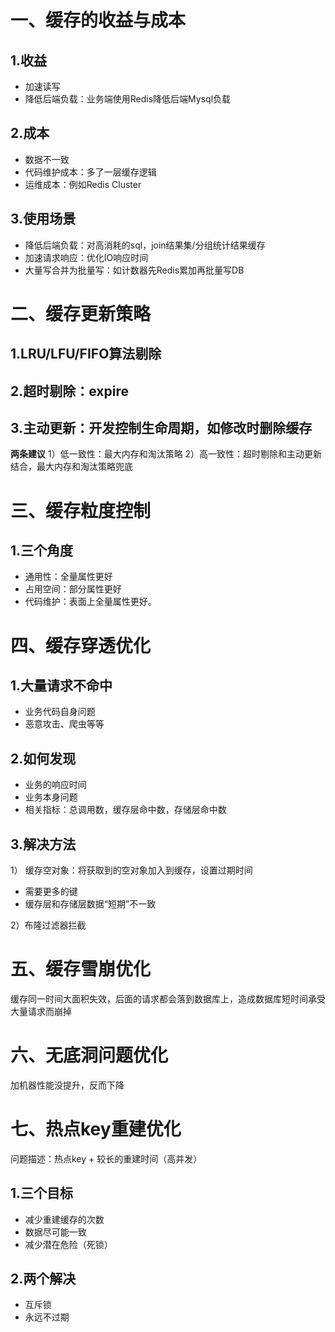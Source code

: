 
# 一、缓存的收益与成本
## 1.收益
+ 加速读写
+ 降低后端负载：业务端使用Redis降低后端Mysql负载

## 2.成本
+ 数据不一致
+ 代码维护成本：多了一层缓存逻辑
+ 运维成本：例如Redis Cluster

## 3.使用场景
+ 降低后端负载：对高消耗的sql，join结果集/分组统计结果缓存
+ 加速请求响应：优化IO响应时间
+ 大量写合并为批量写：如计数器先Redis累加再批量写DB

# 二、缓存更新策略

## 1.LRU/LFU/FIFO算法剔除

## 2.超时剔除：expire

## 3.主动更新：开发控制生命周期，如修改时删除缓存

**两条建议**
1）低一致性：最大内存和淘汰策略
2）高一致性：超时剔除和主动更新结合，最大内存和淘汰策略兜底

# 三、缓存粒度控制
## 1.三个角度
+ 通用性：全量属性更好
+ 占用空间：部分属性更好
+ 代码维护：表面上全量属性更好。

# 四、缓存穿透优化
## 1.大量请求不命中
+ 业务代码自身问题
+ 恶意攻击、爬虫等等

## 2.如何发现
+ 业务的响应时间
+ 业务本身问题
+ 相关指标：总调用数，缓存层命中数，存储层命中数

## 3.解决方法
1） 缓存空对象：将获取到的空对象加入到缓存，设置过期时间
+ 需要更多的键
+ 缓存层和存储层数据“短期”不一致

2）布隆过滤器拦截

# 五、缓存雪崩优化
缓存同一时间大面积失效，后面的请求都会落到数据库上，造成数据库短时间承受大量请求而崩掉


# 六、无底洞问题优化
加机器性能没提升，反而下降

# 七、热点key重建优化
问题描述：热点key + 较长的重建时间（高并发）

## 1.三个目标
+ 减少重建缓存的次数
+ 数据尽可能一致
+ 减少潜在危险（死锁）

## 2.两个解决
+ 互斥锁
+ 永远不过期